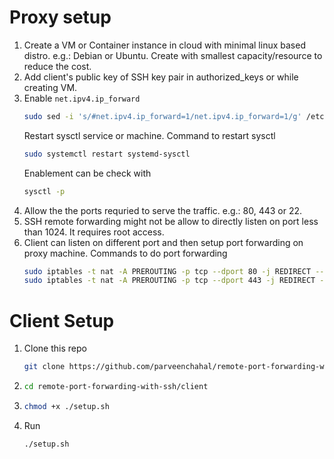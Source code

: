 # Proxy setup
1. Create a VM or Container instance in cloud with minimal linux based distro. e.g.: Debian or Ubuntu.
   Create with smallest capacity/resource to reduce the cost.
1. Add client's public key of SSH key pair in authorized_keys or while creating VM.
1. Enable `net.ipv4.ip_forward`
   ```sh
   sudo sed -i 's/#net.ipv4.ip_forward=1/net.ipv4.ip_forward=1/g' /etc/sysctl.conf
   ```
   Restart sysctl service or machine.
   Command to restart sysctl
   ```sh
   sudo systemctl restart systemd-sysctl
   ```
   Enablement can be check with
   ```sh
   sysctl -p
   ```
1. Allow the the ports requried to serve the traffic. e.g.: 80, 443 or 22.
1. SSH remote forwarding might not be allow to directly listen on port less than 1024. It requires root access.
1. Client can listen on different port and then setup port forwarding on proxy machine.
   Commands to do port forwarding
   ```sh
   sudo iptables -t nat -A PREROUTING -p tcp --dport 80 -j REDIRECT --to-ports 8080 # In client we can map 8080:localhost:80
   sudo iptables -t nat -A PREROUTING -p tcp --dport 443 -j REDIRECT --to-ports 4443 # # In client we can map 4443:localhost:443
   ```

# Client Setup
1. Clone this repo
   ```sh
   git clone https://github.com/parveenchahal/remote-port-forwarding-with-ssh.git
   ```
1. ```sh
   cd remote-port-forwarding-with-ssh/client
   ```
1. ```sh
   chmod +x ./setup.sh
   ```
1. Run
   ```
   ./setup.sh
   ```
